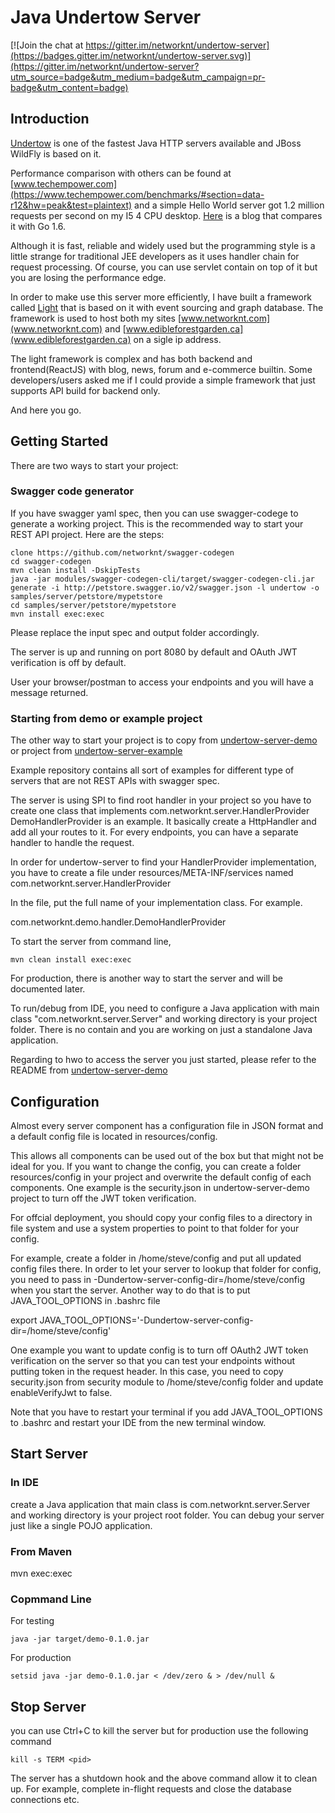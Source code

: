 # Java Undertow Server

[![Join the chat at https://gitter.im/networknt/undertow-server](https://badges.gitter.im/networknt/undertow-server.svg)](https://gitter.im/networknt/undertow-server?utm_source=badge&utm_medium=badge&utm_campaign=pr-badge&utm_content=badge)

## Introduction

[Undertow](http://undertow.io/) is  one of the fastest Java HTTP servers available and JBoss WildFly is based on it.

Performance comparison with others can be found
at [www.techempower.com](https://www.techempower.com/benchmarks/#section=data-r12&hw=peak&test=plaintext) and
a simple Hello World server got 1.2 million requests per second on my I5 4 CPU desktop.
[Here](https://www.networknt.com/blog/All/CeHJjNRjRiS1dH1qqme2LQ) is a blog that compares it with Go 1.6.

Although it is fast, reliable and widely used but the programming style is a little strange for traditional
JEE developers as it uses handler chain for request processing. Of course, you can use servlet contain on top of it
but you are losing the performance edge.

In order to make use this server more efficiently, I have built a framework
called [Light](https://github.com/networknt/light) that is based on it with event sourcing
and graph database. The framework is used to host both my sites [www.networknt.com](www.networknt.com)
and [www.edibleforestgarden.ca](www.edibleforestgarden.ca) on a sigle ip address.

The light framework is complex and has both backend and frontend(ReactJS) with blog, news, forum and e-commerce builtin.
Some developers/users asked me if I could provide a simple framework that just supports API build for backend only.

And here you go.

## Getting Started

There are two ways to start your project:

### Swagger code generator
If you have swagger yaml spec, then you can use swagger-codege to generate a working project. This is the recommended
way to start your REST API project. Here are the steps:

```
clone https://github.com/networknt/swagger-codegen
cd swagger-codegen
mvn clean install -DskipTests
java -jar modules/swagger-codegen-cli/target/swagger-codegen-cli.jar generate -i http://petstore.swagger.io/v2/swagger.json -l undertow -o samples/server/petstore/mypetstore
cd samples/server/petstore/mypetstore
mvn install exec:exec

```
Please replace the input spec and output folder accordingly.

The server is up and running on port 8080 by default and OAuth JWT verification is off by default.

User your browser/postman to access your endpoints and you will have a message returned.


### Starting from demo or example project

The other way to start your project is to copy from [undertow-server-demo](https://github.com/networknt/undertow-server-demo)
or project from [undertow-server-example](https://github.com/networknt/undertow-server-example)

Example repository contains all sort of examples for different type of servers that are not REST APIs with
swagger spec.

The server is using SPI to find root handler in your project so you have to create one class that implements com.networknt.server.HandlerProvider
DemoHandlerProvider is an example. It basically create a HttpHandler and add all your routes to it. For every endpoints, you can
have a separate handler to handle the request.

In order for undertow-server to find your HandlerProvider implementation, you have to create a file under
resources/META-INF/services named com.networknt.server.HandlerProvider

In the file, put the full name of your implementation class. For example.

com.networknt.demo.handler.DemoHandlerProvider

To start the server from command line,

```
mvn clean install exec:exec
```

For production, there is another way to start the server and will be documented later.

To run/debug from IDE, you need to configure a Java application with main class "com.networknt.server.Server" and
working directory is your project folder. There is no contain and you are working on just a standalone Java application.

Regarding to hwo to access the server you just started, please refer to the README from
[undertow-server-demo](https://github.com/networknt/undertow-server-demo)


## Configuration

Almost every server component has a configuration file in JSON format and a default config file is located in resources/config.

This allows all components can be used out of the box but that might not be ideal for you. If you want to change the config, you
can create a folder resources/config in your project and overwrite the default config of each components. One example is the
security.json in undertow-server-demo project to turn off the JWT token verification.

For offcial deployment, you should copy your config files to a directory in file system and use a system properties to point
to that folder for your config.

For example, create a folder in /home/steve/config and put all updated config files there. In order to let your server to lookup
that folder for config, you need to pass in -Dundertow-server-config-dir=/home/steve/config when you start the server. Another way
to do that is to put JAVA_TOOL_OPTIONS in .bashrc file

export JAVA_TOOL_OPTIONS='-Dundertow-server-config-dir=/home/steve/config'

One example you want to update config is to turn off OAuth2 JWT token verification on the server so that you can test your
endpoints without putting token in the request header. In this case, you need to copy security.json from security module to
/home/steve/config folder and update enableVerifyJwt to false.

Note that you have to restart your terminal if you add JAVA_TOOL_OPTIONS to .bashrc and restart your IDE from the new terminal
window.

## Start Server

### In IDE
create a Java application that main class is com.networknt.server.Server and working
directory is your project root folder. You can debug your server just like a single POJO application.

### From Maven

mvn exec:exec

### Copmmand Line

For testing
```
java -jar target/demo-0.1.0.jar
```

For production

```
setsid java -jar demo-0.1.0.jar < /dev/zero & > /dev/null &
```

## Stop Server

you can use Ctrl+C to kill the server but for production use the following command

```
kill -s TERM <pid>
```

The server has a shutdown hook and the above command allow it to clean up. For example,
complete in-flight requests and close the database connections etc.

